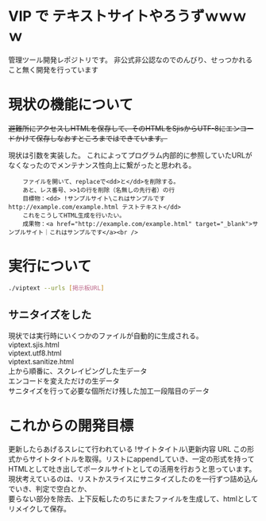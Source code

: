 # VIP で テキストサイトやろうずｗｗｗｗ
管理ツール開発レポジトリです。
非公式非公認なのでのんびり、せっつかれること無く開発を行っています

# 現状の機能について
~~避難所にアクセスしHTMLを保存して、そのHTMLをSjisからUTF-8にエンコードかけて保存しなおすところまではできています。~~

現状は引数を実装した。
これによってプログラム内部的に参照していたURLがなくなったのでメンテナンス性向上に繋がったと思われる。  

```
	ファイルを開いて、replaceで<dd>と</dd>を削除する。
	あと、レス番号、>>1の行を削除（名無しの先行者）の行
	目標物：<dd> !サンプルサイト\これはサンプルです  http://example.com/example.html テストテキスト</dd>
	これをこうしてHTML生成を行いたい。
	成果物：<a href="http://example.com/example.html" target="_blank">サンプルサイト｜これはサンプルです</a><br />
```
# 実行について
```bash
./viptext --urls [掲示板URL] 
```

## サニタイズをした
現状では実行時にいくつかのファイルが自動的に生成される。  
viptext.sjis.html  
viptext.utf8.html  
viptext.sanitize.html  
上から順番に、スクレイピングした生データ  
エンコードを変えただけの生データ  
サニタイズを行って必要な個所だけ残した加工一段階目のデータ  


# これからの開発目標
更新したらあげるスレにて行われている
!サイトタイトル\更新内容
URL
この形式からサイトタイトルを取得。リストにappendしていき、一定の形式を持ってHTMLとして吐き出してポータルサイトとしての活用を行おうと思っています。
現状考えているのは、リストかスライスにサニタイズしたのを一行ずつ詰め込んでいき、判定で空白とか、  
要らない部分を除去、上下反転したのちにまたファイルを生成して、htmlとしてリメイクして保存。  